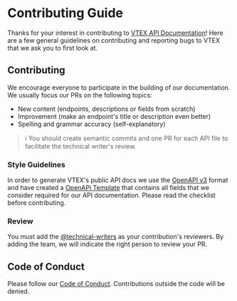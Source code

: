 # Contributing Guide
Thanks for your interest in contributing to [VTEX API Documentation](https://github.com/vtex/openapi-schemas#readme)! Here are a few general guidelines on contributing and reporting bugs to VTEX that we ask you to first look at.

## Contributing
We encourage everyone to participate in the building of our documentation. We usually focus our PRs on the following topics:

- New content (endpoints, descriptions or fields from scratch)
- Improvement (make an endpoint's title or description even better)
- Spelling and grammar accuracy (self-explanatory)

>ℹ️  You should create semantic commits and one PR for each API file to facilitate the technical writer's review.

### Style Guidelines
In order to generate VTEX's public API docs we use the [OpenAPI v3](https://www.openapis.org/) format and have created a [OpenAPi Template](https://github.com/vtex/openapi-schemas/blob/master/templates/VTEX%20-%20TEMPLATE.json) that contains all fields that we consider required for our API documentation. Please read the checklist before contributing.

### Review
You must add the [@technical-writers](https://github.com/orgs/vtex-apps/teams/technical-writers/members) as your contribution's reviewers. By adding the team, we will indicate the right person to review your PR.

## Code of Conduct
Please follow our [Code of Conduct](CODE_OF_CONDUCT.md). Contributions outside the code will be denied.
